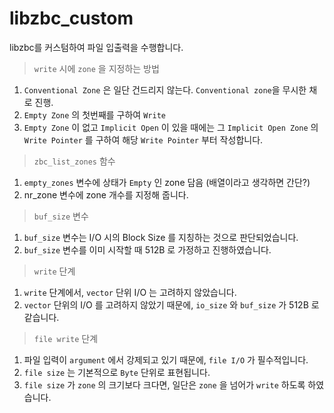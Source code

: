 # libzbc_custom

libzbc를 커스텀하여 파일 입출력을 수행합니다.

> `write` 시에 `zone` 을 지정하는 방법
1. `Conventional Zone` 은 일단 건드리지 않는다. `Conventional zone`을 무시한 채로 진행.
2. `Empty Zone` 의 첫번째를 구하여 `Write`
3. `Empty Zone` 이 없고 `Implicit Open` 이 있을 때에는 
그 `Implicit Open Zone` 의 `Write Pointer` 를 구하여
해당 `Write Pointer` 부터 작성합니다.

> `zbc_list_zones` 함수
1. `empty_zones` 변수에 상태가 `Empty` 인 zone 담음 (배열이라고 생각하면 간단?)
2. nr_zone 변수에 zone 개수를 지정해 줍니다.

> `buf_size` 변수
1. `buf_size` 변수는 I/O 시의 Block Size 를 지칭하는 것으로 판단되었습니다.
2. `buf_size` 변수를 이미 시작할 때 512B 로 가정하고 진행하였습니다.

> `write` 단계
1. `write` 단계에서, `vector` 단위 I/O 는 고려하지 않았습니다.
2. `vector` 단위의 I/O 를 고려하지 않았기 때문에, `io_size` 와 `buf_size` 가 512B 로 같습니다.

> `file write` 단계
1. 파일 입력이 `argument` 에서 강제되고 있기 때문에, `file I/O` 가 필수적입니다.
2. `file size` 는 기본적으로 `Byte` 단위로 표현됩니다.
3. `file size` 가 `zone` 의 크기보다 크다면, 일단은 `zone` 을 넘어가 `write` 하도록 하였습니다.